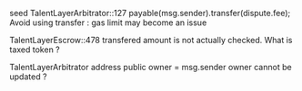 seed
TalentLayerArbitrator::127
payable(msg.sender).transfer(dispute.fee); 
Avoid using transfer : gas limit may become an issue

TalentLayerEscrow::478
transfered amount is not actually checked. What is taxed token ?

TalentLayerArbitrator
address public owner = msg.sender
owner cannot be updated ?

